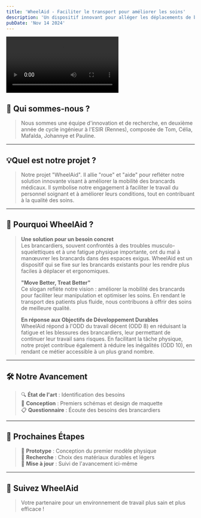 ```yaml
---
title: 'WheelAid - Faciliter le transport pour améliorer les soins'
description: 'Un dispositif innovant pour alléger les déplacements de brancards'
pubDate: 'Nov 14 2024'
---
```


<video controls>
  <source src="/video_presentation.mp4" type="video/mp4">
</video>

## 👥 Qui sommes-nous ?
> Nous sommes une équipe d'innovation et de recherche, en deuxième année de cycle ingénieur à l'ESIR (Rennes), composée de Tom, Célia, Mafalda, Johannye et Pauline.

---

## 💡Quel est notre projet ?
> Notre projet "WheelAid". Il allie "roue" et "aide" pour refléter notre solution innovante visant à améliorer la mobilité des brancards médicaux. Il symbolise notre engagement à faciliter le travail du personnel soignant et à améliorer leurs conditions, tout en contribuant à la qualité des soins.

---

## 🌟 Pourquoi WheelAid ?
> **Une solution pour un besoin concret**  
> Les brancardiers, souvent confrontés à des troubles musculo-squelettiques et à une fatigue physique importante, ont du mal à manœuvrer les brancards dans des espaces exigus. WheelAid est un dispositif qui se fixe sur les brancards existants pour les rendre plus faciles à déplacer et ergonomiques.  
>
> **"Move Better, Treat Better"**  
> Ce slogan reflète notre vision : améliorer la mobilité des brancards pour faciliter leur manipulation et optimiser les soins. En rendant le transport des patients plus fluide, nous contribuons à offrir des soins de meilleure qualité. 
> 
> **En réponse aux Objectifs de Développement Durables**  
> WheelAid répond à l'ODD du travail décent (ODD 8) en réduisant la fatigue et les blessures des brancardiers, leur permettant de continuer leur travail sans risques. En facilitant la tâche physique, notre projet contribue également à réduire les inégalités (ODD 10), en rendant ce métier accessible à un plus grand nombre.

---

## 🛠️ Notre Avancement
> 🔍 **État de l'art** : Identification des besoins  
> 📝 **Conception** : Premiers schémas et design de maquette  
> 📋 **Questionnaire** : Écoute des besoins des brancardiers  

---

## 🚀 Prochaines Étapes
> 🎨 **Prototype** : Conception du premier modèle physique  
> 🔬 **Recherche** : Choix des matériaux durables et légers  
> 🔄 **Mise à jour** : Suivi de l'avancement ici-même  

---

## 🔔 Suivez WheelAid
> Votre partenaire pour un environnement de travail plus sain et plus efficace !